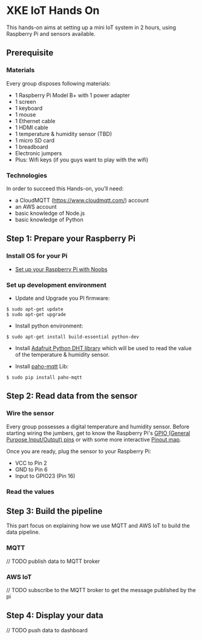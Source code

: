 # XKE IoT Hands On

This hands-on aims at setting up a mini IoT system in 2 hours, using Raspberry 
Pi and sensors available.

## Prerequisite

### Materials

Every group disposes following materials:

- 1 Raspberry Pi Model B+ with 1 power adapter
- 1 screen
- 1 keyboard
- 1 mouse
- 1 Ethernet cable
- 1 HDMI cable
- 1 temperature & humidity sensor (TBD)
- 1 micro SD card
- 1 breadboard
- Electronic jumpers
- Plus: Wifi keys (if you guys want to play with the wifi)

### Technologies

In order to succeed this Hands-on, you’ll need:
- a CloudMQTT (https://www.cloudmqtt.com/) account
- an AWS account
- basic knowledge of Node.js
- basic knowledge of Python

## Step 1: Prepare your Raspberry Pi

### Install OS for your Pi

- [Set up your Raspberry Pi with Noobs](https://www.raspberrypi.org/help/noobs-setup/)

### Set up development environment

- Update and Upgrade you PI firmware:
```
$ sudo apt-get update
$ sudo apt-get upgrade
```

- Install python environment:
```
$ sudo apt-get install build-essential python-dev
```

- Install [Adafruit Python DHT library](https://github.com/adafruit/Adafruit_Python_DHT) 
which will be used to read the value of the temperature & humidity sensor.

- Install [paho-mqtt](https://pypi.python.org/pypi/paho-mqtt/1.1) Lib:
```
$ sudo pip install paho-mqtt
```

## Step 2: Read data from the sensor

### Wire the sensor

Every group possesses a digital temperature and humidity sensor. Before starting 
wiring the jumbers, get to know the Raspberry Pi's [GPIO (General Purpose Input/Output) pins](https://www.raspberrypi.org/documentation/usage/gpio/) 
or with some more interactive [Pinout map](http://pinout.xyz/).

Once you are ready, plug the sensor to your Raspberry Pi:

- VCC to Pin 2
- GND to Pin 6
- Input to GPIO23 (Pin 16)

### Read the values



## Step 3: Build the pipeline

This part focus on explaining how we use MQTT and AWS IoT to build 
the data pipeline.

### MQTT

// TODO publish data to MQTT broker

### AWS IoT

// TODO subscribe to the MQTT broker to get the message published by the pi

## Step 4: Display your data

// TODO push data to dashboard
